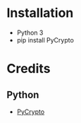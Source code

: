 # Installation
* Python 3
* pip install PyCrypto
# Credits
## Python
* [PyCrypto](http://pythonhosted.org/pycrypto/)